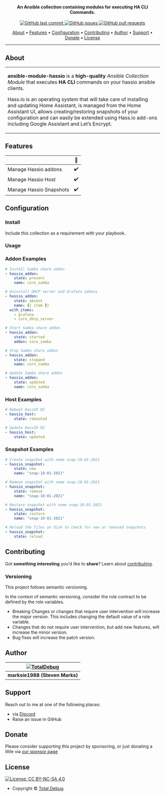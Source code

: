 <h4 align="center">An Ansible collection containing modules for executing HA CLI Commands.</h4>

<p align="center">
    <a href="https://github.com/totaldebug/ansible-module-hassio/commits/master">
    <img src="https://img.shields.io/github/last-commit/totaldebug/ansible-module-hassio.svg?style=flat-square&logo=github&logoColor=white"
         alt="GitHub last commit">
    <a href="https://github.com/totaldebug/ansible-module-hassio/issues">
    <img src="https://img.shields.io/github/issues-raw/totaldebug/ansible-module-hassio.svg?style=flat-square&logo=github&logoColor=white"
         alt="GitHub issues">
    <a href="https://github.com/totaldebug/ansible-module-hassio/pulls">
    <img src="https://img.shields.io/github/issues-pr-raw/totaldebug/ansible-module-hassio.svg?style=flat-square&logo=github&logoColor=white"
         alt="GitHub pull requests">
</p>

<p align="center">
  <a href="#about">About</a> •
  <a href="#features">Features</a> •
  <a href="#configuration">Configuration</a> •
  <a href="#contributing">Contributing</a> •
  <a href="#author">Author</a> •
  <a href="#support">Support</a> •
  <a href="#donate">Donate</a> •
  <a href="#license">License</a>
</p>

---

## About

<table>
<tr>
<td>

**ansible-module-hassio** is a **high-quality** _Ansible Collection Module_ that executes **HA CLI** commands on your hassio ansible clients.

Hass.io is an operating system that will take care of installing and updating Home Assistant, is managed from the Home Assistant UI, allows creating/restoring snapshots of your configuration and can easily be extended using Hass.io add-ons including Google Assistant and Let’s Encrypt.

</td>
</tr>
</table>

## Features

|                            |         🔰         |
| -------------------------- | :----------------: |
| Manage Hassio addons       |         ✔️         |
| Manage Hassio Host         |         ✔️         |
| Manage Hassio Snapshots    |         ✔️         |

## Configuration

### Install

Include this collection as a requirement with your playbook.

### Usage

### Addon Examples

```yaml
# Install Samba share addon
- hassio_addon:
    state: present
    name: core_samba

# Uninstall DHCP server and Grafana addons
- hassio_addon:
    state: absent
    name: {{ item }}
  with_items:
    - grafana
    - core_dhcp_server

# Start Samba share addon
- hassio_addon:
    state: started
    addon: core_samba

# Stop Samba share addon
- hassio_addon:
    state: stopped
    name: core_samba

# Update Samba share addon
- hassio_addon:
    state: updated
    name: core_samba
```

### Host Examples

```yaml
# Reboot HassIO OS
- hassio_host:
    state: rebooted

# Update HassIO OS
- hassio_host:
    state: updated
```

### Snapshot Examples

```yaml
# Create snapshot with name snap-10-01-2021
- hassio_snapshot:
    state: new
    name: "snap-10-01-2021"

# Remove snapshot with name snap-10-01-2021
- hassio_snapshot:
    state: remove
    name: "snap-10-01-2021"

# Restore snapshot with name snap-10-01-2021
- hassio_snapshot:
    state: restore
    name: "snap-10-01-2021"

# Reload the files on disk to check for new or removed snapshots
- hassio_snapshot:
    state: reload
```

## Contributing

Got **something interesting** you'd like to **share**? Learn about [contributing](https://github.com/totaldebug/.github/blob/main/.github/CONTRIBUTING.md).

### Versioning

This project follows semantic versioning.

In the context of semantic versioning, consider the role contract to be defined by the role variables.

- Breaking Changes or changes that require user intervention will increase the major version. This includes changing the default value of a role variable.
- Changes that do not require user intervention, but add new features, will increase the minor version.
- Bug fixes will increase the patch version.

## Author

| [![TotalDebug](https://totaldebug.uk/assets/images/logo.png)](https://linkedin.com/in/marksie1988) |
|:--:|
| **marksie1988 (Steven Marks)** |

## Support

Reach out to me at one of the following places:

- via [Discord](https://discord.gg/6fmekudc8Q)
- Raise an issue in GitHub

## Donate

Please consider supporting this project by sponsoring, or just donating a little via [our sponsor page](https://github.com/sponsors/marksie1988)

## License

[![License: CC BY-NC-SA 4.0](https://img.shields.io/badge/License-CC%20BY--NC--SA%204.0-orange.svg?style=flat-square)](https://creativecommons.org/licenses/by-nc-sa/4.0/)

- Copyright © [Total Debug](https://totaldebug.uk "Total Debug").

